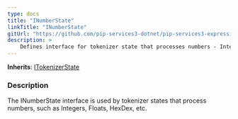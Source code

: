 ```yaml
---
type: docs
title: "INumberState"
linkTitle: "INumberState"
gitUrl: "https://github.com/pip-services3-dotnet/pip-services3-expressions-dotnet"
description: > 
    Defines interface for tokenizer state that processes numbers - Integers, Floats, HexDec.
---
```


**Inherits**: [ITokenizerState](../itokenizer_state)

### Description
The INumberState interface is used by tokenizer states that process numbers, such as Integers, Floats, HexDex, etc.
